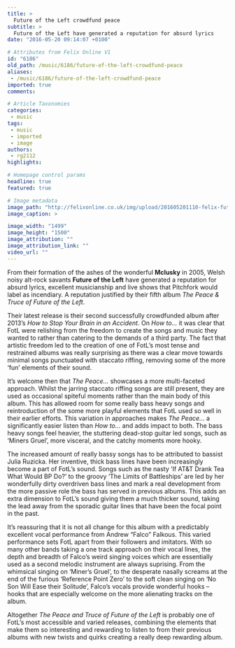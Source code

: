 ```yaml
---
title: >
  Future of the Left crowdfund peace
subtitle: >
  Future of the Left have generated a reputation for absurd lyrics
date: "2016-05-20 09:14:07 +0100"

# Attributes from Felix Online V1
id: "6186"
old_path: /music/6186/future-of-the-left-crowdfund-peace
aliases:
 - /music/6186/future-of-the-left-crowdfund-peace
imported: true
comments:

# Article Taxonomies
categories:
 - music
tags:
 - music
 - imported
 - image
authors:
 - rg2112
highlights:

# Homepage control params
headline: true
featured: true

# Image metadata
image_path: "http://felixonline.co.uk/img/upload/201605201110-felix-futureoftheleft.jpg"
image_caption: >

image_width: "1499"
image_height: "1500"
image_attribution: ""
image_attribution_link: ""
video_url: ""
---
```


From their formation of the ashes of the wonderful **Mclusky** in 2005, Welsh noisy alt-rock savants **Future of the Left** have generated a reputation for absurd lyrics, excellent musicianship and live shows that Pitchfork would label as incendiary. A reputation justified by their fifth album _The Peace &amp; Truce of Future of the Left_.

Their latest release is their second successfully crowdfunded album after 2013’s _How to Stop Your Brain in an Accident_.  On _How to…_ it was clear that FotL were relishing from the freedom to create the songs and music they wanted to rather than catering to the demands of a third party. The fact that artistic freedom led to the creation of one of FotL’s most tense and restrained albums was really surprising as there was a clear move towards minimal songs punctuated with staccato riffing, removing some of the more ‘fun’ elements of their sound.

It’s welcome then that _The Peace…_ showcases a more multi-faceted approach. Whilst the jarring staccato riffing songs are still present, they are used as occasional spiteful moments rather than the main body of this album. This has allowed room for some really bass heavy songs and reintroduction of the some more playful elements that FotL used so well in their earlier efforts. This variation in approaches makes _The Peace..._ a significantly easier listen than _How to..._ and adds impact to both. The bass heavy songs feel heavier, the stuttering dead-stop guitar led songs, such as ‘Miners Gruel’, more visceral, and the catchy moments more hooky.

The increased amount of really bassy songs has to be attributed to bassist Julia Ruzicka. Her inventive, thick bass lines have been increasingly become a part of FotL’s sound. Songs such as the nasty ‘If AT&amp;T Drank Tea What Would BP Do?’ to the groovy ‘The Limits of Battleships’ are led by her wonderfully dirty overdriven bass lines and mark a real development from the more passive role the bass has served in previous albums. This adds an extra dimension to FotL’s sound giving them a much thicker sound, taking the lead away from the sporadic guitar lines that have been the focal point in the past.

It’s reassuring that it is not all change for this album with a predictably excellent vocal performance from Andrew “Falco” Falkous. This varied performance sets FotL apart from their followers and imitators. With so many other bands taking a one track approach on their vocal lines, the depth and breadth of Falco’s weird singing voices which are essentially used as a second melodic instrument are always suprising. From the whimsical singing on ‘Miner’s Gruel’, to the desperate nasally screams at the end of the furious ‘Reference Point Zero’ to the soft clean singing on ‘No Son Will Ease their Solitude’, Falco’s vocals provide wonderful hooks – hooks that are especially welcome on the more alienating tracks on the album.

Altogether _The Peace and Truce of Future of the Left_ is probably one of FotL’s most accessible and varied releases, combining the elements that make them so interesting and rewarding to listen to from their previous albums with new twists and quirks creating a really deep rewarding album.
